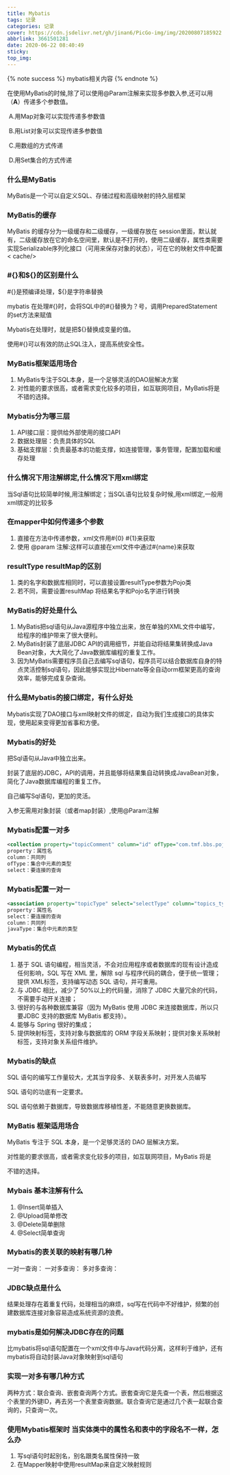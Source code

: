 ```yaml
---
title: Mybatis
tags: 记录
categories: 记录
cover: https://cdn.jsdelivr.net/gh/jinan6/PicGo-img/img/20200807185922.jpg
abbrlink: 3661501281
date: 2020-06-22 08:40:49
sticky:
top_img:
---
```


{% note success %}
mybatis相关内容
{% endnote %}

在使用MyBatis的时候,除了可以使用@Param注解来实现多参数入参,还可以用（**A**）传递多个参数值。

​		A.用Map对象可以实现传递多参数值

​		B.用List对象可以实现传递多参数值

​		C.用数组的方式传递

​		D.用Set集合的方式传递

### 什么是MyBatis

MyBatis是一个可以自定义SQL、存储过程和高级映射的持久层框架

### MyBatis的缓存

MyBatis 的缓存分为一级缓存和二级缓存，一级缓存放在 session里面，默认就有，二级缓存放在它的命名空间里，默认是不打开的，使用二级缓存，属性类需要实现Serializable序列化接口（可用来保存对象的状态），可在它的映射文件中配置< cache/>

### \#{}和${}的区别是什么

#{}是预编译处理，${}是字符串替换

mybatis 在处理#{}时，会将SQL中的#{}替换为？号，调用PreparedStatement的set方法来赋值

Mybatis在处理时，就是把${}替换成变量的值。

使用#{}可以有效的防止SQL注入，提高系统安全性。

### MyBatis框架适用场合

1. MyBatis专注于SQL本身，是一个足够灵活的DAO层解决方案
2. 对性能的要求很高，或者需求变化较多的项目，如互联网项目，MyBatis将是不错的选择。

### Mybatis分为哪三层

1. API接口层：提供给外部使用的接口API
2. 数据处理层：负责具体的SQL
3. 基础支撑层：负责最基本的功能支撑，如连接管理，事务管理，配置加载和缓存处理

### 什么情况下用注解绑定,什么情况下用xml绑定

当Sql语句比较简单时候,用注解绑定；当SQL语句比较复杂时候,用xml绑定,一般用xml绑定的比较多

### 在mapper中如何传递多个参数

1. 直接在方法中传递参数，xml文件用\#{0} #{1}来获取
2. 使用 @param 注解:这样可以直接在xml文件中通过#{name}来获取

### resultType resultMap的区别

1. 类的名字和数据库相同时，可以直接设置resultType参数为Pojo类
2. 若不同，需要设置resultMap 将结果名字和Pojo名字进行转换

### MyBatis的好处是什么

1. MyBatis把sql语句从Java源程序中独立出来，放在单独的XML文件中编写，给程序的维护带来了很大便利。
2. MyBatis封装了底层JDBC API的调用细节，并能自动将结果集转换成Java Bean对象，大大简化了Java数据库编程的重复工作。
3. 因为MyBatis需要程序员自己去编写sql语句，程序员可以结合数据库自身的特点灵活控制sql语句，因此能够实现比Hibernate等全自动orm框架更高的查询效率，能够完成复杂查询。

### 什么是Mybatis的接口绑定，有什么好处

Mybatis实现了DAO接口与xml映射文件的绑定，自动为我们生成接口的具体实现，使用起来变得更加省事和方便。

### Mybatis的好处

把Sql语句从Java中独立出来。

封装了底层的JDBC，API的调用，并且能够将结果集自动转换成JavaBean对象，简化了Java数据库编程的重复工作。

自己编写Sql语句，更加的灵活。

入参无需用对象封装（或者map封装）,使用@Param注解

### Mybatis配置一对多

```xml
<collection property="topicComment" column="id" ofType="com.tmf.bbs.pojo.Comment" select="selectComment" />
property：属性名
column：共同列
ofType：集合中元素的类型
select：要连接的查询
```

### Mybatis配置一对一

```xml
<association property="topicType" select="selectType" column="topics_type_id" javaType="com.tmf.bbs.pojo.Type"/>
property：属性名
select：要连接的查询
column：共同列
javaType：集合中元素的类型
```

### Mybatis的优点

1. 基于 SQL 语句编程，相当灵活，不会对应用程序或者数据库的现有设计造成任何影响，SQL 写在 XML 里，解除 sql 与程序代码的耦合，便于统一管理；提供 XML标签，支持编写动态 SQL 语句，并可重用。
2. 与 JDBC 相比，减少了 50%以上的代码量，消除了 JDBC 大量冗余的代码，不需要手动开关连接；
3. 很好的与各种数据库兼容（因为 MyBatis 使用 JDBC 来连接数据库，所以只要JDBC 支持的数据库 MyBatis 都支持）。
4. 能够与 Spring 很好的集成；
5. 提供映射标签，支持对象与数据库的 ORM 字段关系映射；提供对象关系映射标签，支持对象关系组件维护。

### Mybatis的缺点

SQL 语句的编写工作量较大，尤其当字段多、关联表多时，对开发人员编写

SQL 语句的功底有一定要求。

SQL 语句依赖于数据库，导致数据库移植性差，不能随意更换数据库。

### MyBatis 框架适用场合

MyBatis 专注于 SQL 本身，是一个足够灵活的 DAO 层解决方案。

对性能的要求很高，或者需求变化较多的项目，如互联网项目，MyBatis 将是

不错的选择。

### Mybais 基本注解有什么 

1. @Insert简单插入
2. @Upload简单修改
3. @Delete简单删除
4. @Select简单查询

### Mybatis的表关联的映射有哪几种

一对一查询： 一对多查询： 多对多查询：

### JDBC缺点是什么

结果处理存在着重复代码，处理相当的麻烦，sql写在代码中不好维护，频繁的创建数据库连接对象容易造成系统资源的浪费。

### mybatis是如何解决JDBC存在的问题

比mybatis将sql语句配置在一个xml文件中与Java代码分离，这样利于维护，还有mybatis将自动封装Java对象映射到sql语句

### 实现一对多有哪几种方式

两种方式：联合查询、嵌套查询两个方式。嵌套查询它是先查一个表，然后根据这个表里的外键ID，再去另一个表里查询数据。联合查询它是通过几个表一起联合查询的，只查询一次。

### 使用Mybatis框架时 当实体类中的属性名和表中的字段名不一样，怎么办

1.  写sql语句时起别名，别名跟类名属性保持一致
2.  在Mapper映射中使用resultMap来自定义映射规则